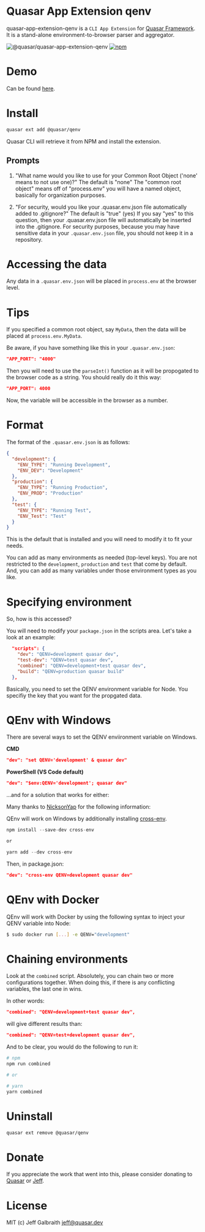 # Quasar App Extension qenv

quasar-app-extension-qenv is a `CLI App Extension` for [Quasar Framework](https://quasar.dev/). It is a stand-alone environment-to-browser parser and aggregator.

![@quasar/quasar-app-extension-qenv](https://img.shields.io/npm/v/@quasar/quasar-app-extension-qenv.svg?label=@quasar/quasar-app-extension-qenv)
[![npm](https://img.shields.io/npm/dt/@quasar/quasar-app-extension-qenv.svg)](https://www.npmjs.com/package/@quasar/quasar-app-extension-qenv)

# Demo
Can be found [here](https://quasarframework.github.io/app-extension-qenv/).

# Install
```bash
quasar ext add @quasar/qenv
```
Quasar CLI will retrieve it from NPM and install the extension.

## Prompts

1. "What name would you like to use for your Common Root Object ('none' means to not use one)?"
  The default is "none"
  The "common root object" means off of "process.env" you will have a named object, basically for organization purposes.

2. "For security, would you like your .quasar.env.json file automatically added to .gitignore?"
  The default is "true" (yes)
  If you say "yes" to this question, then your .quasar.env.json file will automatically be inserted into the .gitignore.
  For security purposes, because you may have sensitive data in your `.quasar.env.json` file, you should not keep it in a repository.

# Accessing the data
Any data in a `.quasar.env.json` will be placed in `process.env` at the browser level.

# Tips
If you specified a common root object, say `MyData`, then the data will be placed at `process.env.MyData`.

Be aware, if you have something like this in your `.quasar.env.json`:

```json
"APP_PORT": "4000"
```

Then you will need to use the `parseInt()` function as it will be propogated to the browser code as a string. You should really do it this way:

```json
"APP_PORT": 4000
```
Now, the variable will be accessible in the browser as a number.

# Format
The format of the `.quasar.env.json` is as follows:
```json
{
  "development": {
    "ENV_TYPE": "Running Development",
    "ENV_DEV": "Development"
  },
  "production": {
    "ENV_TYPE": "Running Production",
    "ENV_PROD": "Production"
  },
  "test": {
    "ENV_TYPE": "Running Test",
    "ENV_Test": "Test"
  }
}
```
This is the default that is installed and you will need to modify it to fit your needs.

You can add as many environments as needed (top-level keys). You are not restricted to the `development`, `production` and `test` that come by default. And, you can add as many variables under those environment types as you like.

# Specifying environment
So, how is this accessed?

You will need to modify your `package.json` in the scripts area. Let's take a look at an example:

```json
  "scripts": {
    "dev": "QENV=development quasar dev",
    "test-dev": "QENV=test quasar dev",
    "combined": "QENV=development+test quasar dev",
    "build": "QENV=production quasar build"
  },
```

Basically, you need to set the QENV environment variable for Node. You specifiy the key that you want for the propgated data.

# QEnv with Windows
There are several ways to set the QENV enviironment variable on Windows.

**CMD**
```json
"dev": "set QENV='development' & quasar dev"
```

**PowerShell (VS Code default)**
```json
"dev": "$env:QENV='development'; quasar dev"
```

...and for a solution that works for either:

Many thanks to [NicksonYap](https://github.com/NicksonYap) for the following information:

QEnv will work on Windows by additionally installing [cross-env](https://www.npmjs.com/package/cross-env).

```js
npm install --save-dev cross-env

or

yarn add --dev cross-env
```

Then, in package.json:

```json
"dev": "cross-env QENV=development quasar dev"
```

# QEnv with Docker
QEnv will work with Docker by using the following syntax to inject your QENV variable into Node:

```bash
$ sudo docker run [...] -e QENV="development"
```

# Chaining environments
Look at the `combined` script. Absolutely, you can chain two or more configurations together. When doing this, if there is any conflicting variables, the last one in wins.

In other words:

```json
"combined": "QENV=development+test quasar dev",
```

will give different results than:

```json
"combined": "QENV=test+development quasar dev",
```

And to be clear, you would do the following to run it:

```bash
# npm
npm run combined

# or

# yarn
yarn combined
```

# Uninstall
```bash
quasar ext remove @quasar/qenv
```

# Donate
If you appreciate the work that went into this, please consider donating to [Quasar](https://donate.quasar.dev) or [Jeff](https://github.com/sponsors/hawkeye64).

# License
MIT (c) Jeff Galbraith <jeff@quasar.dev>
